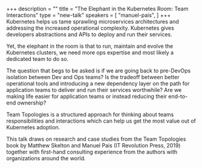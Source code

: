 +++
description = ""
title = "The Elephant in the Kubernetes Room: Team Interactions"
type = "new-talk"
speakers = [
        "manuel-pais",
]
+++
Kubernetes helps us tame sprawling microservices architectures and addressing the increased operational complexity. Kubernetes gives developers abstractions and APIs to deploy and run their services.

Yet, the elephant in the room is that to run, maintain and evolve the Kubernetes clusters, we need more ops expertise and most likely a dedicated team to do so.

The question that begs to be asked is if we are going back to pre-DevOps isolation between Dev and Ops teams? Is the tradeoff between better operational tools and introducing a new dependency layer on the path for application teams to deliver and run their services worthwhile? Are we making life easier for application teams or instead reducing their end-to-end ownership?

Team Topologies is a structured approach for thinking about teams responsibilities and interactions which can help us get the most value out of Kubernetes adoption.

This talk draws on research and case studies from the Team Topologies book by Matthew Skelton and Manuel Pais (IT Revolution Press, 2019) together with first-hand consulting experience from the authors with organizations around the world.